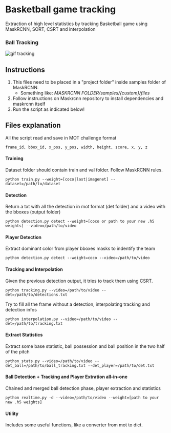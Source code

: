 # Basketball game tracking
Extraction of high level statistics by tracking Basketball game using MaskRCNN, SORT, CSRT and interpolation

### Ball Tracking
![gif tracking](https://github.com/simoberny/basket_tracking/blob/master/data/ball_track.gif)

## Instructions
1. This files need to be placed in a "project folder" inside samples folder of MaskRCNN.
   -  Something like: *MASKRCNN FOLDER/samples/{custom}/files*
2. Follow instructions on Maskrcnn repository to install dependencies and maskrcnn itself
3. Run the script as indicated below!

## Files explanation
All the script read and save in MOT challenge format

```
frame_id, bbox_id, x_pos, y_pos, width, height, score, x, y, z
```

#### Training
Dataset folder should contain train and val folder. Follow MaskRCNN rules. 
```
python train.py --weight=[coco|last|imagenet] --dataset=/path/to/dataset
```

#### Detection
Return a txt with all the detection in mot format (det folder) and a video with the bboxes (output folder)
```
python detection.py detect --weight=[coco or path to your new .h5 weights] --video=/path/to/video
```

#### Player Detection
Extract dominant color from player bboxes masks to indentify the team
```
python detection.py detect --weight=coco --video=/path/to/video
```

#### Tracking and Interpolation
Given the previous detection output, it tries to track them using CSRT.
```
python tracking.py --video=/path/to/video --det=/path/to/detections.txt
```

Try to fill all the frame without a detection, interpolating tracking and detection infos
```
python interpolation.py --video=/path/to/video --det=/path/to/tracking.txt
```

#### Extract Statistics
Extract some base statistic, ball possession and ball position in the two half of the pitch
```
python stats.py --video=/path/to/video --det_ball=/path/to/ball_tracking.txt --det_player=/path/to/det.txt
```

#### Ball Detection + Tracking and Player Extration all-in-one
Chained and merged ball detection phase, player extraction and statistics
```
python realtime.py -d --video=/path/to/video --weight=[path to your new .h5 weights]
```

#### Utility
Includes some useful functions, like a converter from mot to dict. 





